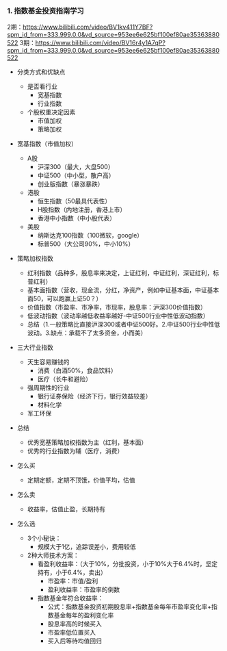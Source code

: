 ### 1. 指数基金投资指南学习
2期：https://www.bilibili.com/video/BV1kv411Y7BF?spm_id_from=333.999.0.0&vd_source=953ee6e625bf100ef80ae35363880522
3期：https://www.bilibili.com/video/BV16r4y1A7qP?spm_id_from=333.999.0.0&vd_source=953ee6e625bf100ef80ae35363880522

- 分类方式和优缺点
    -  是否看行业
        - 宽基指数
        - 行业指数
    - 个股权重决定因素
        - 市值加权
        - 策略加权

- 宽基指数（市值加权）
    - A股
        - 沪深300（最大，大盘500）
        - 中证500（中小型，散户高）
        - 创业版指数（暴涨暴跌）
    - 港股
        - 恒生指数（50最具代表性）
        - H股指数（内地注册，香港上市）
        - 香港中小指数（中小股代表）
    - 美股
        - 纳斯达克100指数（100微软，google）
        - 标普500（大公司90%，中小10%）
- 策略加权指数
    - 红利指数（品种多，股息率来决定，上证红利，中证红利，深证红利，标普红利）
    - 基本面指数（营收，现金流，分红，净资产，例如中证基本面，中证基本面50，可以跑赢上证50？）
    - 价值指数（市盈率、市净率，市现率，股息率：沪深300价值指数）
    - 低波动指数（波动率越低收益率越好-中证500行业中性低波动指数）
    - 总结（1.一般策略比直接沪深300或者中证500好。2.中证500行业中性低波动。3.缺点：承载不了太多资金，小而美）

- 三大行业指数
    - 天生容易赚钱的
        - 消费（白酒50%，食品饮料）
        - 医疗（长牛和避险）
    - 强周期性的行业
        - 银行证券保险（经济下行，银行效益较差）
        - 材料化学
    - 军工环保

- 总结
    - 优秀宽基策略加权指数为主（红利，基本面）
    - 优秀的行业指数为辅（医疗，消费）

- 怎么买
    - 定期定额，定期不顶饿，价值平均，估值
- 怎么卖
    - 收益率，估值止盈，长期持有
- 怎么选
    - 3个小秘诀：
        - 规模大于1亿，追踪误差小，费用较低
    - 2种大师技术方案：
        - 看盈利收益率：（大于10%，分批投资，小于10%大于6.4%时，坚定持有，小于6.4%，卖出）
            - 市盈率：市值/盈利
            - 盈利收益率：市盈率的倒数
        - 指数基金年符合收益率：
            - 公式：指数基金投资初期股息率+指数基金每年市盈率变化率+指数基金每年的盈利变化率
            - 股息率高的时候买入
            - 市盈率低位置买入
            - 买入后等待均值回归
